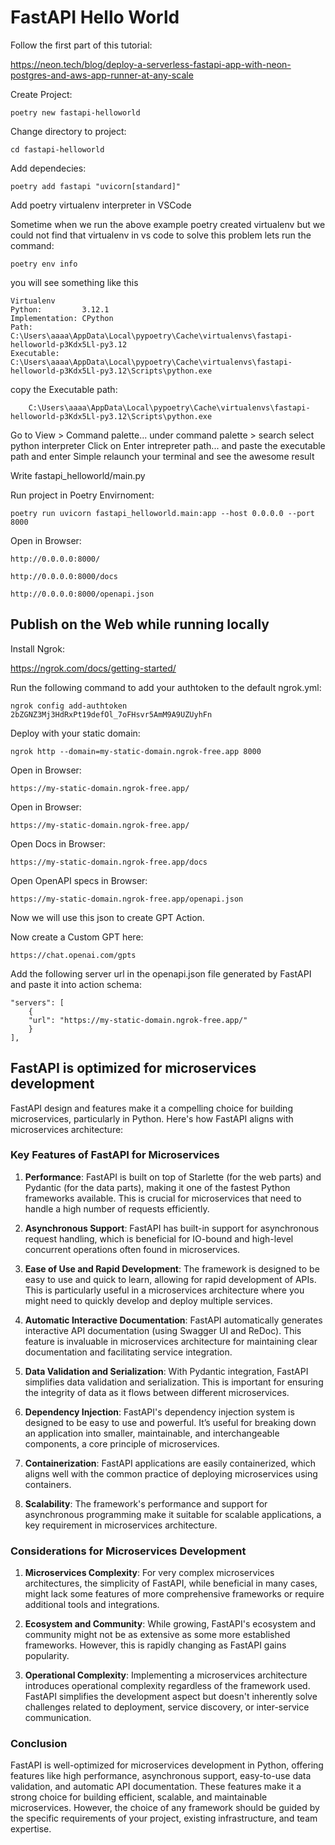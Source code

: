 # FastAPI Hello World

Follow the first part of this tutorial:

https://neon.tech/blog/deploy-a-serverless-fastapi-app-with-neon-postgres-and-aws-app-runner-at-any-scale

Create Project:

    poetry new fastapi-helloworld

Change directory to project:

    cd fastapi-helloworld 

Add dependecies:

    poetry add fastapi "uvicorn[standard]"

Add poetry virtualenv interpreter in VSCode

Sometime when we run the above example poetry created virtualenv but we could not find that virtualenv in vs code to solve this problem lets run the command:

    poetry env info 

you will see something like this 

    Virtualenv
    Python:         3.12.1
    Implementation: CPython
    Path:           C:\Users\aaaa\AppData\Local\pypoetry\Cache\virtualenvs\fastapi-helloworld-p3Kdx5Ll-py3.12 
    Executable:     C:\Users\aaaa\AppData\Local\pypoetry\Cache\virtualenvs\fastapi-helloworld-p3Kdx5Ll-py3.12\Scripts\python.exe
    
copy the Executable path:
        
        C:\Users\aaaa\AppData\Local\pypoetry\Cache\virtualenvs\fastapi-helloworld-p3Kdx5Ll-py3.12\Scripts\python.exe
        
Go to View > Command palette...
under command palette > search select python interpreter
Click on Enter intrepreter path...
and paste the executable path and enter
Simple relaunch your terminal and see the awesome result

Write fastapi_helloworld/main.py

Run project in Poetry Envirnoment:

    poetry run uvicorn fastapi_helloworld.main:app --host 0.0.0.0 --port 8000

Open in Browser:

    http://0.0.0.0:8000/

    http://0.0.0.0:8000/docs

    http://0.0.0.0:8000/openapi.json

## Publish on the Web while running locally

Install Ngrok:

https://ngrok.com/docs/getting-started/

Run the following command to add your authtoken to the default ngrok.yml:

    ngrok config add-authtoken 2bZGNZ3Mj3HdRxPt19defOl_7oFHsvr5AmM9A9UZUyhFn

Deploy with your static domain:

    ngrok http --domain=my-static-domain.ngrok-free.app 8000

Open in Browser:

    https://my-static-domain.ngrok-free.app/

Open in Browser:

    https://my-static-domain.ngrok-free.app/

Open Docs in Browser:

    https://my-static-domain.ngrok-free.app/docs

Open OpenAPI specs in Browser:

    https://my-static-domain.ngrok-free.app/openapi.json

Now we will use this json to create GPT Action.

Now create a Custom GPT here:

    https://chat.openai.com/gpts

Add the following server url in the openapi.json file generated by FastAPI and paste it into action schema:

    "servers": [
        {
        "url": "https://my-static-domain.ngrok-free.app/"
        }
    ],

## FastAPI is optimized for microservices development

FastAPI design and features make it a compelling choice for building microservices, particularly in Python. Here's how FastAPI aligns with microservices architecture:

### Key Features of FastAPI for Microservices

1. **Performance**: FastAPI is built on top of Starlette (for the web parts) and Pydantic (for the data parts), making it one of the fastest Python frameworks available. This is crucial for microservices that need to handle a high number of requests efficiently.

2. **Asynchronous Support**: FastAPI has built-in support for asynchronous request handling, which is beneficial for IO-bound and high-level concurrent operations often found in microservices.

3. **Ease of Use and Rapid Development**: The framework is designed to be easy to use and quick to learn, allowing for rapid development of APIs. This is particularly useful in a microservices architecture where you might need to quickly develop and deploy multiple services.

4. **Automatic Interactive Documentation**: FastAPI automatically generates interactive API documentation (using Swagger UI and ReDoc). This feature is invaluable in microservices architecture for maintaining clear documentation and facilitating service integration.

5. **Data Validation and Serialization**: With Pydantic integration, FastAPI simplifies data validation and serialization. This is important for ensuring the integrity of data as it flows between different microservices.

6. **Dependency Injection**: FastAPI's dependency injection system is designed to be easy to use and powerful. It’s useful for breaking down an application into smaller, maintainable, and interchangeable components, a core principle of microservices.

7. **Containerization**: FastAPI applications are easily containerized, which aligns well with the common practice of deploying microservices using containers.

8. **Scalability**: The framework's performance and support for asynchronous programming make it suitable for scalable applications, a key requirement in microservices architecture.

### Considerations for Microservices Development

1. **Microservices Complexity**: For very complex microservices architectures, the simplicity of FastAPI, while beneficial in many cases, might lack some features of more comprehensive frameworks or require additional tools and integrations.

2. **Ecosystem and Community**: While growing, FastAPI's ecosystem and community might not be as extensive as some more established frameworks. However, this is rapidly changing as FastAPI gains popularity.

3. **Operational Complexity**: Implementing a microservices architecture introduces operational complexity regardless of the framework used. FastAPI simplifies the development aspect but doesn't inherently solve challenges related to deployment, service discovery, or inter-service communication.

### Conclusion

FastAPI is well-optimized for microservices development in Python, offering features like high performance, asynchronous support, easy-to-use data validation, and automatic API documentation. These features make it a strong choice for building efficient, scalable, and maintainable microservices. However, the choice of any framework should be guided by the specific requirements of your project, existing infrastructure, and team expertise.
